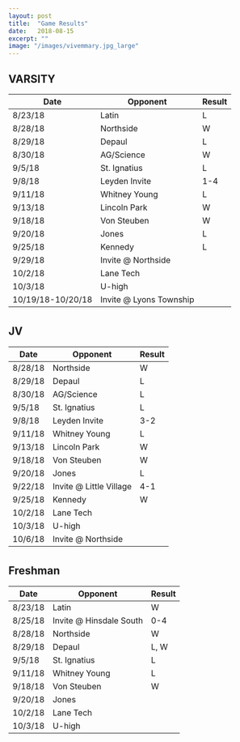```yaml
---
layout: post
title:  "Game Results"
date:   2018-08-15
excerpt: ""
image: "/images/vivemmary.jpg_large"
---
```



<div class="table-wrapper">

<h2>VARSITY</h2>
<table>
	<thead>
		<tr>
			<th>Date</th>
			<th>Opponent</th>
			<th>Result</th>
		</tr>
	</thead>
			<tbody>
				<tr>
					<td>8/23/18</td>
					<td>Latin</td>
					<td>L</td>
				</tr>
				<tr>
					<td>8/28/18</td>
					<td>Northside</td>
					<td>W</td>
				</tr>
				<tr>
					<td>8/29/18</td>
					<td>Depaul</td>
					<td>L</td>
				</tr>
				<tr>
					<td>8/30/18</td>
					<td>AG/Science</td>
					<td>W</td>
				</tr>
				<tr>
					<td>9/5/18</td>
					<td>St. Ignatius</td>
					<td>L</td>
				</tr>
				<tr>
					<td>9/8/18</td>
					<td>Leyden Invite</td>
					<td>1-4</td>
				</tr>
				<tr>
					<td>9/11/18</td>
					<td>Whitney Young</td>
					<td>L</td>
				</tr>
				<tr>
					<td>9/13/18</td>
					<td>Lincoln Park</td>
					<td>W</td>
				</tr>
				<tr>
					<td>9/18/18</td>
					<td>Von Steuben</td>
					<td>W</td>
				</tr>
				<tr>
					<td>9/20/18</td>
					<td>Jones</td>
					<td>L</td>
				</tr>
				<tr>
					<td>9/25/18</td>
					<td>Kennedy</td>
					<td>L</td>
				</tr>
				<tr>
					<td>9/29/18</td>
					<td>Invite @ Northside</td>
					<td></td>
				</tr>
				<tr>
					<td>10/2/18</td>
					<td>Lane Tech</td>
					<td></td>
				</tr>
				<tr>
					<td>10/3/18</td>
					<td>U-high</td>
					<td></td>
				</tr>
				<tr>
					<td>10/19/18-10/20/18</td>
					<td>Invite @ Lyons Township</td>
					<td></td>
				</tr>
			</tbody>
			<tfoot>
				<tr>
					<td colspan="2"></td>
					<td></td>
				</tr>
			</tfoot>
		</table>


<h2>JV</h2>
<table>
	<thead>
		<tr>
			<th>Date</th>
			<th>Opponent</th>
			<th>Result</th>
		</tr>
	</thead>
			<tbody>
				<tr>
					<td>8/28/18</td>
					<td>Northside</td>
					<td>W</td>
				</tr>
				<tr>
					<td>8/29/18</td>
					<td>Depaul</td>
					<td>L</td>
				</tr>
				<tr>
					<td>8/30/18</td>
					<td>AG/Science</td>
					<td>L</td>
				</tr>
				<tr>
					<td>9/5/18</td>
					<td>St. Ignatius</td>
					<td>L</td>
				</tr>
				<tr>
					<td>9/8/18</td>
					<td>Leyden Invite</td>
					<td>3-2</td>
				</tr>
				<tr>
					<td>9/11/18</td>
					<td>Whitney Young</td>
					<td>L</td>
				</tr>
				<tr>
					<td>9/13/18</td>
					<td>Lincoln Park</td>
					<td>W</td>
				</tr>
				<tr>
					<td>9/18/18</td>
					<td>Von Steuben</td>
					<td>W</td>
				</tr>
				<tr>
					<td>9/20/18</td>
					<td>Jones</td>
					<td>L</td>
				</tr>
				<tr>
					<td>9/22/18</td>
					<td>Invite @ Little Village</td>
					<td>4-1</td>
				</tr>
				<tr>
					<td>9/25/18</td>
					<td>Kennedy</td>
					<td>W</td>
				</tr>
				<tr>
					<td>10/2/18</td>
					<td>Lane Tech</td>
					<td></td>
				</tr>
				<tr>
					<td>10/3/18</td>
					<td>U-high</td>
					<td></td>
				</tr>
				<tr>
					<td>10/6/18</td>
					<td>Invite @ Northside</td>
					<td></td>
				</tr>
			</tbody>
			<tfoot>
				<tr>
					<td colspan="2"></td>
					<td></td>
				</tr>
			</tfoot>
		</table>
	</div>

<h2>Freshman</h2>
<table>
	<thead>
		<tr>
			<th>Date</th>
			<th>Opponent</th>
			<th>Result</th>
		</tr>
	</thead>
			<tbody>
				<tr>
					<td>8/23/18</td>
					<td>Latin</td>
					<td>W</td>
				</tr>
				<tr>
					<td>8/25/18</td>
					<td>Invite @ Hinsdale South</td>
					<td>0-4</td>
				</tr>
				<tr>
					<td>8/28/18</td>
					<td>Northside</td>
					<td>W</td>
				</tr>
				<tr>
					<td>8/29/18</td>
					<td>Depaul</td>
					<td>L, W</td>
				</tr>
				<tr>
					<td>9/5/18</td>
					<td>St. Ignatius</td>
					<td>L</td>
				</tr>
				<tr>
					<td>9/11/18</td>
					<td>Whitney Young</td>
					<td>L</td>
				</tr>
				<tr>
					<td>9/18/18</td>
					<td>Von Steuben</td>
					<td>W</td>
				</tr>
				<tr>
					<td>9/20/18</td>
					<td>Jones</td>
					<td></td>
				</tr>
				<tr>
					<td>10/2/18</td>
					<td>Lane Tech</td>
					<td></td>
				</tr>
				<tr>
					<td>10/3/18</td>
					<td>U-high</td>
					<td></td>
				</tr>
			</tbody>
			<tfoot>
				<tr>
					<td colspan="2"></td>
					<td></td>
				</tr>
			</tfoot>
		</table>
	


<!--
### Auto-Generating Sitemap
The sitemap is auto generated! Just simply change the front matter of each site. It looks like so...
```
sitemap:
    priority: 0.7
    lastmod: 2017-11-02
    changefreq: weekly
```
### Formspring integration
The contact form below each page on the footer actually collects information! Just change your email address in the ```_config.yml``` file!
-->